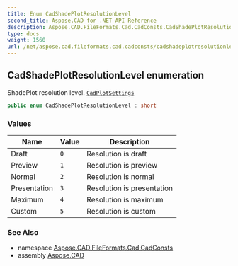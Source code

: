 ```yaml
---
title: Enum CadShadePlotResolutionLevel
second_title: Aspose.CAD for .NET API Reference
description: Aspose.CAD.FileFormats.Cad.CadConsts.CadShadePlotResolutionLevel enum. ShadePlot resolution level. CadPlotSettings
type: docs
weight: 1560
url: /net/aspose.cad.fileformats.cad.cadconsts/cadshadeplotresolutionlevel/
---
```

## CadShadePlotResolutionLevel enumeration

ShadePlot resolution level. [`CadPlotSettings`](../../aspose.cad.fileformats.cad.cadobjects/cadplotsettings/)

```csharp
public enum CadShadePlotResolutionLevel : short
```

### Values

| Name | Value | Description |
| --- | --- | --- |
| Draft | `0` | Resolution is draft |
| Preview | `1` | Resolution is preview |
| Normal | `2` | Resolution is normal |
| Presentation | `3` | Resolution is presentation |
| Maximum | `4` | Resolution is maximum |
| Custom | `5` | Resolution is custom |

### See Also

* namespace [Aspose.CAD.FileFormats.Cad.CadConsts](../../aspose.cad.fileformats.cad.cadconsts/)
* assembly [Aspose.CAD](../../)


